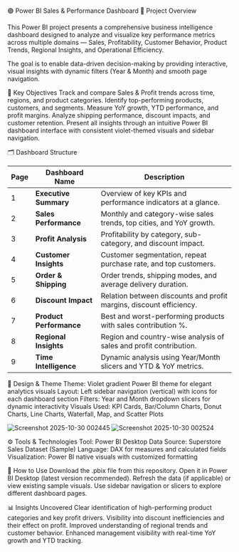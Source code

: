 🟣 Power BI Sales & Performance Dashboard
📘 Project Overview



This Power BI project presents a comprehensive business intelligence dashboard designed to analyze and visualize key performance metrics across multiple domains — Sales, Profitability, Customer Behavior, Product Trends, Regional Insights, and Operational Efficiency.

The goal is to enable data-driven decision-making by providing interactive, visual insights with dynamic filters (Year & Month) and smooth page navigation.


🧠 Key Objectives
Track and compare Sales & Profit trends across time, regions, and product categories.
Identify top-performing products, customers, and segments.
Measure YoY growth, YTD performance, and profit margins.
Analyze shipping performance, discount impacts, and customer retention.
Present all insights through an intuitive Power BI dashboard interface with consistent violet-themed visuals and sidebar navigation.



🗂 Dashboard Structure

| Page | Dashboard Name          | Description                                                         |
| ---- | ----------------------- | ------------------------------------------------------------------- |
| 1    | **Executive Summary**   | Overview of key KPIs and performance indicators at a glance.        |
| 2    | **Sales Performance**   | Monthly and category-wise sales trends, top cities, and YoY growth. |
| 3    | **Profit Analysis**     | Profitability by category, sub-category, and discount impact.       |
| 4    | **Customer Insights**   | Customer segmentation, repeat purchase rate, and top customers.     |
| 5    | **Order & Shipping**    | Order trends, shipping modes, and average delivery duration.        |
| 6    | **Discount Impact**     | Relation between discounts and profit margins, discount efficiency. |
| 7    | **Product Performance** | Best and worst-performing products with sales contribution %.       |
| 8    | **Regional Insights**   | Region and country-wise analysis of sales and profit contribution.  |
| 9    | **Time Intelligence**   | Dynamic analysis using Year/Month slicers and YTD & YoY metrics.    |




🎨 Design & Theme
Theme: Violet gradient Power BI theme for elegant analytics visuals
Layout: Left sidebar navigation (vertical) with icons for each dashboard section
Filters: Year and Month dropdown slicers for dynamic interactivity
Visuals Used: KPI Cards, Bar/Column Charts, Donut Charts, Line Charts, Waterfall, Map, and Scatter Plots

![Screenshot 2025-10-30 002445](https://github.com/user-attachments/assets/d099c3cc-ec9a-49f1-9041-52462fc0a447)
![Screenshot 2025-10-30 002524](https://github.com/user-attachments/assets/1d037fd5-2d08-49f0-bbcb-d603ee23d770)


⚙️ Tools & Technologies
Tool: Power BI Desktop
Data Source: Superstore Sales Dataset (Sample)
Language: DAX for measures and calculated fields
Visualization: Power BI native visuals with customized formatting



🧾 How to Use
Download the .pbix file from this repository.
Open it in Power BI Desktop (latest version recommended).
Refresh the data (if applicable) or view existing sample visuals.
Use sidebar navigation or slicers to explore different dashboard pages.



📊 Insights Uncovered
Clear identification of high-performing product categories and key profit drivers.
Visibility into discount inefficiencies and their effect on profit.
Improved understanding of regional trends and customer behavior.
Enhanced management visibility with real-time YoY growth and YTD tracking.
